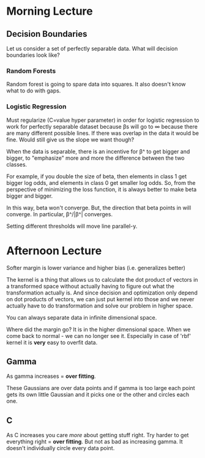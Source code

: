 # Morning Lecture

## Decision Boundaries

Let us consider a set of perfectly separable data. What will decision boundaries look like?

### Random Forests

Random forest is going to spare data into squares. It also doesn't know what to do with gaps.

### Logistic Regression

Must regularize (C=value hyper parameter) in order for logistic regression to work for perfectly separable dataset because βs will go to ∞ because there are many different possible lines. If there was overlap in the data it would be fine. Would still give us the slope we want though?

When the data is separable, there is an incentive for β^ to get bigger and bigger, to "emphasize" more and more the difference between the two classes.  

For example, if you double the size of beta, then elements in class 1 get bigger log odds, and elements in class 0 get smaller log odds.  So, from the perspective of minimizing the loss function, it is always better to make beta bigger and bigger.

In this way, beta won't converge.  But, the direction that beta points in will converge.  In particular, β^/|β^| converges.

Setting different thresholds will move line parallel-y.

# Afternoon Lecture

Softer margin is lower variance and higher bias (i.e. generalizes better)

The kernel is a thing that allows us to calculate the dot product of vectors in a transformed space without actually having to figure out what the transformation actually is. And since decision and optimization only depend on dot products of vectors, we can just put kernel into those and we never actually have to do transformation and solve our problem in higher space.

You can always separate data in infinite dimensional space.

Where did the margin go? It is in the higher dimensional space. When we come back to normal - we can no longer see it. Especially in case of 'rbf' kernel it is __very__ easy to overfit data.

## Gamma

As gamma increases = __over fitting__.

These Gaussians are over data points and if gamma is too large each point gets its own little Gaussian and it picks one or the other and circles each one.

## C

As C increases you care _more_ about getting stuff right. Try harder to get everything right = __over fitting__. But not as bad as increasing gamma. It doesn't individually circle every data point. 
